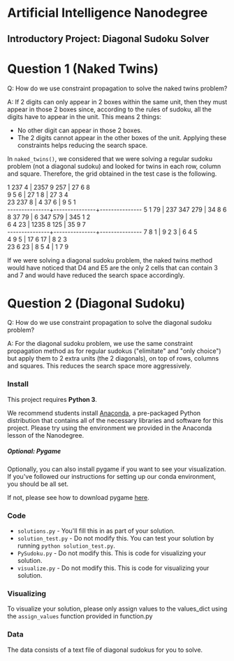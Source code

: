 # Artificial Intelligence Nanodegree
## Introductory Project: Diagonal Sudoku Solver

# Question 1 (Naked Twins)
Q: How do we use constraint propagation to solve the naked twins problem?

A: If 2 digits can only appear in 2 boxes within the same unit, then they must appear in those 2 boxes since, 
according to the rules of sudoku, all the digits have to appear in the unit. This means 2 things:
- No other digit can appear in those 2 boxes.
- The 2 digits cannot appear in the other boxes of the unit.
Applying these constraints helps reducing the search space.

In `naked_twins()`, we considered that we were solving a regular sudoku problem (not a diagonal sudoku) and
looked for twins in each row, column and square.
Therefore, the grid obtained in the test case is the following.

  1   237   4  | 2357  9   257 |  27   6    8  
  9    5    6  |  27   1    8  |  27   3    4  
  23  237   8  |  4    37   6  |  9    5    1  
---------------+---------------+---------------
  5    1    79 | 237  347  279 |  34   8    6  
  8    37   79 |  6   347  579 | 345   1    2  
  6    4    23 | 1235  8   125 |  35   9    7  
---------------+---------------+---------------
  7    8    1  |  9    2    3  |  6    4    5  
  4    9    5  |  17   6    17 |  8    2    3  
  23   6    23 |  8    5    4  |  1    7    9  

If we were solving a diagonal sudoku problem, the naked twins method would have noticed that D4 and E5 are the only 2 cells
that can contain 3 and 7 and would have reduced the search space accordingly.


# Question 2 (Diagonal Sudoku)
Q: How do we use constraint propagation to solve the diagonal sudoku problem?

A: For the diagonal sudoku problem, we use the same constraint propagation method as for regular sudokus ("elimitate" and "only choice") but apply them to 2 extra units (the 2 diagonals), on top of rows, columns and squares. This reduces the search space more aggressively.

### Install

This project requires **Python 3**.

We recommend students install [Anaconda](https://www.continuum.io/downloads), a pre-packaged Python distribution that contains all of the necessary libraries and software for this project. 
Please try using the environment we provided in the Anaconda lesson of the Nanodegree.

##### Optional: Pygame

Optionally, you can also install pygame if you want to see your visualization. If you've followed our instructions for setting up our conda environment, you should be all set.

If not, please see how to download pygame [here](http://www.pygame.org/download.shtml).

### Code

* `solutions.py` - You'll fill this in as part of your solution.
* `solution_test.py` - Do not modify this. You can test your solution by running `python solution_test.py`.
* `PySudoku.py` - Do not modify this. This is code for visualizing your solution.
* `visualize.py` - Do not modify this. This is code for visualizing your solution.

### Visualizing

To visualize your solution, please only assign values to the values_dict using the ```assign_values``` function provided in function.py

### Data

The data consists of a text file of diagonal sudokus for you to solve.
